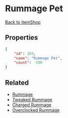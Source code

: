 # Rummage Pet

<no description available>

[Back to itemShop](../item-shops.md)

## Properties

```json
{
    "id": 103,
    "name": "Rummage Pet",
    "count": -100
}
```

## Related

- [Rummage](../items/2708-rummage.md)
- [Tweaked Rummage](../items/2709-tweaked-rummage.md)
- [Charged Rummage](../items/2710-charged-rummage.md)
- [Overclocked Rummage](../items/2711-overclocked-rummage.md)

